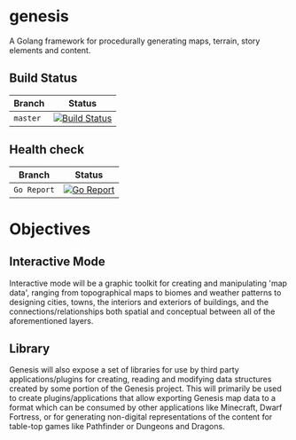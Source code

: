 
# genesis

A Golang framework for procedurally generating maps, terrain, story elements and content.

## Build Status
| Branch | Status |
| ------ | ------ |
|`master`  | [![Build Status](https://drone.ndumas.com/api/badges/nickdumas/genesis/status.svg)](https://drone.ndumas.com/nickdumas/genesis) |

## Health check
| Branch | Status |
| ------ | ------ |
|`Go Report`| [![Go Report](https://goreportcard.com/badge/github.com/therealfakemoot/genesis)](https://goreportcard.com/report/github.com/therealfakemoot/genesis) |

# Objectives

## Interactive Mode

Interactive mode will be a graphic toolkit for creating and manipulating 'map data', ranging from topographical maps to biomes and weather patterns to designing cities, towns, the interiors and exteriors of buildings, and the connections/relationships both spatial and conceptual between all of the aforementioned layers.

## Library

Genesis will also expose a set of libraries for use by third party applications/plugins for creating, reading and modifying data structures created by some portion of the Genesis project. This will primarily be used to create plugins/applications that allow exporting Genesis map data to a format which can be consumed by other applications like Minecraft, Dwarf Fortress, or for generating non-digital representations of the content for table-top games like Pathfinder or Dungeons and Dragons.
